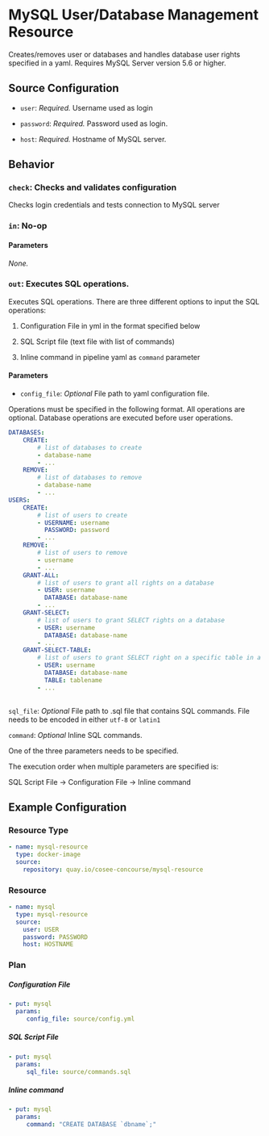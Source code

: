 # MySQL User/Database Management Resource

Creates/removes user or databases and handles database user rights specified in a yaml. 
Requires MySQL Server version 5.6 or higher.

## Source Configuration

* `user`: *Required.* Username used as login

* `password`: *Required.* Password used as login.

* `host`: *Required.* Hostname of MySQL server.

## Behavior

### `check`: Checks and validates configuration

Checks login credentials and tests connection to MySQL server

### `in`: No-op

#### Parameters

*None.*

### `out`: Executes SQL operations.

Executes SQL operations. There are three different options to input the SQL operations:

1. Configuration File in yml in the format specified below

2. SQL Script file (text file with list of commands)

3. Inline command in pipeline yaml as `command` parameter


#### Parameters
 
* `config_file`: *Optional* File path to yaml configuration file.

Operations must be specified in the following format. All operations are optional.
Database operations are executed before user operations.
``` yaml
DATABASES:
    CREATE: 
        # list of databases to create
        - database-name
        - ...
    REMOVE: 
        # list of databases to remove
        - database-name
        - ...
USERS:
    CREATE:
        # list of users to create
        - USERNAME: username
          PASSWORD: password        
        - ...
    REMOVE:
        # list of users to remove
        - username
        - ...
    GRANT-ALL:
        # list of users to grant all rights on a database
        - USER: username
          DATABASE: database-name        
        - ...
    GRANT-SELECT:
        # list of users to grant SELECT rights on a database
        - USER: username
          DATABASE: database-name
        - ...
    GRANT-SELECT-TABLE:
        # list of users to grant SELECT right on a specific table in a database
        - USER: username
          DATABASE: database-name
          TABLE: tablename        
        - ...
        
```

`sql_file`: *Optional* File path to .sql file that contains SQL commands. 
File needs to be encoded in either `utf-8` or `latin1`

`command`: *Optional* Inline SQL commands. 

One of the three parameters needs to be specified. 

The execution order when multiple parameters are specified is:

SQL Script File -> Configuration File -> Inline command


## Example Configuration

### Resource Type
``` yaml
- name: mysql-resource
  type: docker-image
  source:
    repository: quay.io/cosee-concourse/mysql-resource
```

### Resource

``` yaml
- name: mysql
  type: mysql-resource
  source:
    user: USER
    password: PASSWORD
    host: HOSTNAME
```

### Plan

##### Configuration File

``` yaml
- put: mysql
  params: 
     config_file: source/config.yml
```

##### SQL Script File

``` yaml
- put: mysql
  params: 
     sql_file: source/commands.sql
```

##### Inline command

``` yaml
- put: mysql
  params: 
     command: "CREATE DATABASE `dbname`;"
```